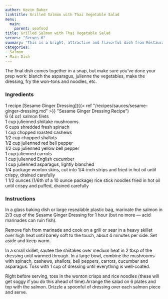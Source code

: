 ```yaml
---
author: Kevin Baker
linktitle: Grilled Salmon with Thai Vegetable Salad
menu:
  main:
    parent: seafood
title: Grilled Salmon with Thai Vegetable Salad
serves: "Serves 6"
summary: "This is a bright, attractive and flavorful dish from Restaurant Biga back in the early 90s. The salad isn't actually Thai in any discernable way, but it is crunchy and delicious. With the tangy grilled salmon, it makes a beautiful entree for a summer dinner."
categories:
- Salmon
- Main Dish
---
```

The final dish comes together in a snap, but make sure you’ve done your prep work: blanch the asparagus, julienne the vegetables, make the dressing, fry the won-tons and noodles, etc.

### Ingredients

<div class="ingredient-list">

1 recipe [Sesame Ginger Dressing]({{< ref "/recipes/sauces/sesame-ginger-dressing.md" >}} "Sesame Ginger Dressing Recipe")  
6 (4 oz) salmon filets  
1 cup julienned shiitake mushrooms  
6 cups shredded fresh spinach  
1 cup chopped roasted cashews  
1/2 cup chopped shallots  
1/2 cup julienned red bell pepper  
1/2 cup julienned yellow bell pepper  
1 cup julienned carrots  
1 cup julienned English cucumber  
1 cup julienned asparagus, lightly blanched  
1/4 package wonton skins, cut into 1/4-inch strips and fried in hot oil until crispy, drained carefully  
1 1/2 ounces (1/6th of a 10 ounce package) rice stick noodles fried in hot oil until crispy and puffed, drained carefully  

</div>

### Instructions

In a glass baking dish or large resealable plastic bag, marinate the salmon in 2/3 cup of the Sesame Ginger Dressing for 1 hour (but no more — acid marinades can ruin fish).

Remove fish from marinade and cook on a grill or sear in a heavy skillet over high heat until barely soft to the touch, about 4 minutes per side. Set aside and keep warm.

In a small skillet, sautee the shiitakes over medium heat in 2 tbsp of the dressing until warmed through. 
In a large bowl, combine the mushrooms with spinach, cashews, shallots, bell peppers, carrots, cucumber and asparagus. Toss with 1 cup of dressing until everything is well-coated.

Right before serving, toss in the wonton crisps and rice noodles (these will get soggy if you do this ahead of time).Arrange the salad on 6 plates and top with the salmon. Drizzle a spoonful of dressing over each salmon piece and serve.